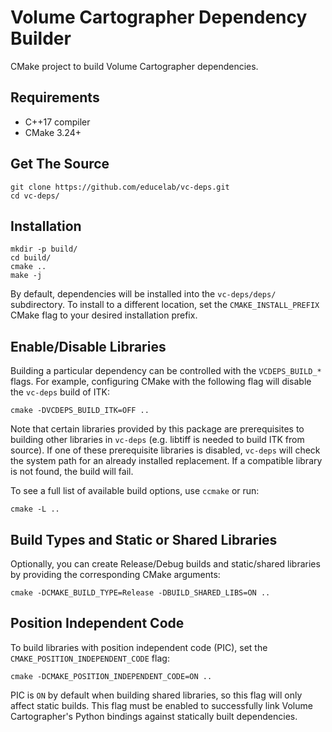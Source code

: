 Volume Cartographer Dependency Builder
======================================

CMake project to build Volume Cartographer dependencies.

Requirements
------------
 * C++17 compiler
 * CMake 3.24+

Get The Source
--------------
```shell
git clone https://github.com/educelab/vc-deps.git
cd vc-deps/
```

Installation
------------
```shell
mkdir -p build/
cd build/
cmake ..
make -j
```
By default, dependencies will be installed into the `vc-deps/deps/` subdirectory. To install to a different location,
set the `CMAKE_INSTALL_PREFIX` CMake flag to your desired installation prefix.

Enable/Disable Libraries
------------------------
Building a particular dependency can be controlled with the `VCDEPS_BUILD_*` flags. For example, configuring CMake with the following flag will disable the `vc-deps` build of ITK:

```shell
cmake -DVCDEPS_BUILD_ITK=OFF ..
```

Note that certain libraries provided by this package are prerequisites to building other libraries in `vc-deps` (e.g. libtiff is needed to build ITK from source). If one of these prerequisite libraries is disabled, `vc-deps` will check the system path for an already installed replacement. If a compatible library is not found, the build will fail.

To see a full list of available build options, use `ccmake` or run:

```shell
cmake -L ..
```

Build Types and Static or Shared Libraries
------------------------------------------
Optionally, you can create Release/Debug builds and static/shared libraries by providing the corresponding CMake arguments:

```shell
cmake -DCMAKE_BUILD_TYPE=Release -DBUILD_SHARED_LIBS=ON ..
```

Position Independent Code
-------------------------
To build libraries with position independent code (PIC), set the `CMAKE_POSITION_INDEPENDENT_CODE` flag:

```shell
cmake -DCMAKE_POSITION_INDEPENDENT_CODE=ON ..
```

PIC is `ON` by default when building shared libraries, so this flag will only affect static builds. This flag must be enabled to successfully link Volume Cartographer's Python bindings against statically built dependencies.
